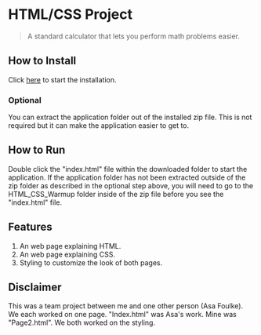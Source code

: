 # HTML/CSS Project
>A standard calculator that lets you perform math problems easier.

## How to Install
Click [here](https://github.com/Kazmania21/Portfolio/raw/master/Timeline/7%20-%20Junior%20Year%20(Fall%202023)/HTML_CSS_Warmup.zip) to start the installation.

### Optional
You can extract the application folder out of the installed zip file. This is not required but it can make the application easier to get to.

## How to Run
Double click the "index.html" file within the downloaded folder to start the application. 
If the application folder has not been extracted outside of the zip folder as described in the optional step above, you will need to go to the HTML_CSS_Warmup folder inside of the zip file before you see the "index.html" file.

## Features
1. An web page explaining HTML.
2. An web page explaining CSS.
3. Styling to customize the look of both pages.

## Disclaimer
This was a team project between me and one other person (Asa Foulke). We each worked on one page. "Index.html" was Asa's work. Mine was "Page2.html". We both worked on the styling.